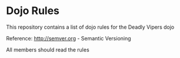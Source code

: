 Dojo Rules
==========

This repository contains a list of dojo rules for the Deadly Vipers dojo

Reference:
http://semver.org - Semantic Versioning

All members should read the rules
